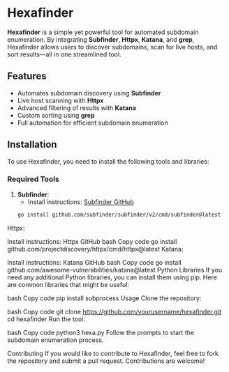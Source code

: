# Hexafinder

**Hexafinder** is a simple yet powerful tool for automated subdomain enumeration. By integrating **Subfinder**, **Httpx**, **Katana**, and **grep**, Hexafinder allows users to discover subdomains, scan for live hosts, and sort results—all in one streamlined tool.

## Features

- Automates subdomain discovery using **Subfinder**
- Live host scanning with **Httpx**
- Advanced filtering of results with **Katana**
- Custom sorting using **grep**
- Full automation for efficient subdomain enumeration

## Installation

To use Hexafinder, you need to install the following tools and libraries:

### Required Tools

1. **Subfinder**:
   - Install instructions: [Subfinder GitHub](https://github.com/subfinder/subfinder)
   ```bash
   go install github.com/subfinder/subfinder/v2/cmd/subfinder@latest
Httpx:

Install instructions: Httpx GitHub
bash
Copy code
go install github.com/projectdiscovery/httpx/cmd/httpx@latest
Katana:

Install instructions: Katana GitHub
bash
Copy code
go install github.com/awesome-vulnerabilities/katana@latest
Python Libraries
If you need any additional Python libraries, you can install them using pip. Here are common libraries that might be useful:

bash
Copy code
pip install subprocess
Usage
Clone the repository:

bash
Copy code
git clone https://github.com/yourusername/hexafinder.git
cd hexafinder
Run the tool:

bash
Copy code
python3 hexa.py
Follow the prompts to start the subdomain enumeration process.

Contributing
If you would like to contribute to Hexafinder, feel free to fork the repository and submit a pull request. Contributions are welcome!
